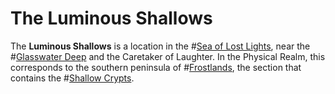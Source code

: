 # The Luminous Shallows
The **Luminous Shallows** is a location in the #[Sea of Lost Lights](locations/sea-of-lost-lights), near the #[Glasswater Deep](locations/glasswater-deep) and the Caretaker of Laughter. In the Physical Realm, this corresponds to the southern peninsula of #[Frostlands](locations/frostlands), the section that contains the #[Shallow Crypts](locations/shallow-crypts).